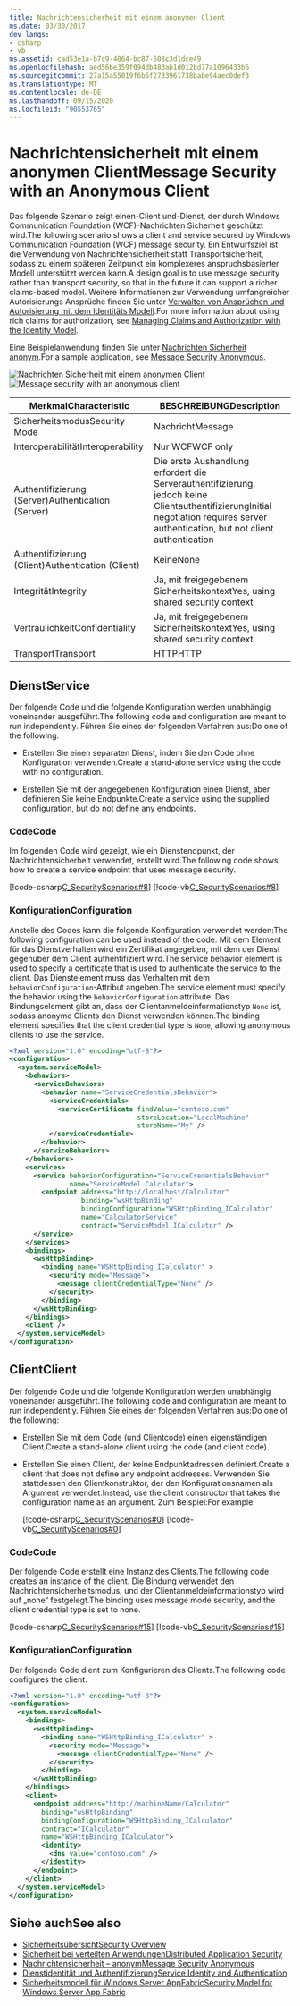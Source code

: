 ```yaml
---
title: Nachrichtensicherheit mit einem anonymen Client
ms.date: 03/30/2017
dev_langs:
- csharp
- vb
ms.assetid: cad53e1a-b7c9-4064-bc87-508c3d1dce49
ms.openlocfilehash: aed56be359f094db483ab1d012bd77a1096433b6
ms.sourcegitcommit: 27a15a55019f6b5f2733961738babe94aec0def3
ms.translationtype: MT
ms.contentlocale: de-DE
ms.lasthandoff: 09/15/2020
ms.locfileid: "90553765"
---
```

# <a name="message-security-with-an-anonymous-client"></a><span data-ttu-id="5cd35-102">Nachrichtensicherheit mit einem anonymen Client</span><span class="sxs-lookup"><span data-stu-id="5cd35-102">Message Security with an Anonymous Client</span></span>

<span data-ttu-id="5cd35-103">Das folgende Szenario zeigt einen-Client und-Dienst, der durch Windows Communication Foundation (WCF)-Nachrichten Sicherheit geschützt wird.</span><span class="sxs-lookup"><span data-stu-id="5cd35-103">The following scenario shows a client and service secured by Windows Communication Foundation (WCF) message security.</span></span> <span data-ttu-id="5cd35-104">Ein Entwurfsziel ist die Verwendung von Nachrichtensicherheit statt Transportsicherheit, sodass zu einem späteren Zeitpunkt ein komplexeres anspruchsbasierter Modell unterstützt werden kann.</span><span class="sxs-lookup"><span data-stu-id="5cd35-104">A design goal is to use message security rather than transport security, so that in the future it can support a richer claims-based model.</span></span> <span data-ttu-id="5cd35-105">Weitere Informationen zur Verwendung umfangreicher Autorisierungs Ansprüche finden Sie unter [Verwalten von Ansprüchen und Autorisierung mit dem Identitäts Modell](managing-claims-and-authorization-with-the-identity-model.md).</span><span class="sxs-lookup"><span data-stu-id="5cd35-105">For more information about using rich claims for authorization, see [Managing Claims and Authorization with the Identity Model](managing-claims-and-authorization-with-the-identity-model.md).</span></span>

<span data-ttu-id="5cd35-106">Eine Beispielanwendung finden Sie unter [Nachrichten Sicherheit anonym](../samples/message-security-anonymous.md).</span><span class="sxs-lookup"><span data-stu-id="5cd35-106">For a sample application, see [Message Security Anonymous](../samples/message-security-anonymous.md).</span></span>

<span data-ttu-id="5cd35-107">![Nachrichten Sicherheit mit einem anonymen Client](media/b361a565-831c-4c10-90d7-66d8eeece0a1.gif "b361a565-831c-4c10-90d7-66d8eeece0a1")</span><span class="sxs-lookup"><span data-stu-id="5cd35-107">![Message security with an anonymous client](media/b361a565-831c-4c10-90d7-66d8eeece0a1.gif "b361a565-831c-4c10-90d7-66d8eeece0a1")</span></span>

|<span data-ttu-id="5cd35-108">Merkmal</span><span class="sxs-lookup"><span data-stu-id="5cd35-108">Characteristic</span></span>|<span data-ttu-id="5cd35-109">BESCHREIBUNG</span><span class="sxs-lookup"><span data-stu-id="5cd35-109">Description</span></span>|
|--------------------|-----------------|
|<span data-ttu-id="5cd35-110">Sicherheitsmodus</span><span class="sxs-lookup"><span data-stu-id="5cd35-110">Security Mode</span></span>|<span data-ttu-id="5cd35-111">Nachricht</span><span class="sxs-lookup"><span data-stu-id="5cd35-111">Message</span></span>|
|<span data-ttu-id="5cd35-112">Interoperabilität</span><span class="sxs-lookup"><span data-stu-id="5cd35-112">Interoperability</span></span>|<span data-ttu-id="5cd35-113">Nur WCF</span><span class="sxs-lookup"><span data-stu-id="5cd35-113">WCF only</span></span>|
|<span data-ttu-id="5cd35-114">Authentifizierung (Server)</span><span class="sxs-lookup"><span data-stu-id="5cd35-114">Authentication (Server)</span></span>|<span data-ttu-id="5cd35-115">Die erste Aushandlung erfordert die Serverauthentifizierung, jedoch keine Clientauthentifizierung</span><span class="sxs-lookup"><span data-stu-id="5cd35-115">Initial negotiation requires server authentication, but not client authentication</span></span>|
|<span data-ttu-id="5cd35-116">Authentifizierung (Client)</span><span class="sxs-lookup"><span data-stu-id="5cd35-116">Authentication (Client)</span></span>|<span data-ttu-id="5cd35-117">Keine</span><span class="sxs-lookup"><span data-stu-id="5cd35-117">None</span></span>|
|<span data-ttu-id="5cd35-118">Integrität</span><span class="sxs-lookup"><span data-stu-id="5cd35-118">Integrity</span></span>|<span data-ttu-id="5cd35-119">Ja, mit freigegebenem Sicherheitskontext</span><span class="sxs-lookup"><span data-stu-id="5cd35-119">Yes, using shared security context</span></span>|
|<span data-ttu-id="5cd35-120">Vertraulichkeit</span><span class="sxs-lookup"><span data-stu-id="5cd35-120">Confidentiality</span></span>|<span data-ttu-id="5cd35-121">Ja, mit freigegebenem Sicherheitskontext</span><span class="sxs-lookup"><span data-stu-id="5cd35-121">Yes, using shared security context</span></span>|
|<span data-ttu-id="5cd35-122">Transport</span><span class="sxs-lookup"><span data-stu-id="5cd35-122">Transport</span></span>|<span data-ttu-id="5cd35-123">HTTP</span><span class="sxs-lookup"><span data-stu-id="5cd35-123">HTTP</span></span>|

## <a name="service"></a><span data-ttu-id="5cd35-124">Dienst</span><span class="sxs-lookup"><span data-stu-id="5cd35-124">Service</span></span>

<span data-ttu-id="5cd35-125">Der folgende Code und die folgende Konfiguration werden unabhängig voneinander ausgeführt.</span><span class="sxs-lookup"><span data-stu-id="5cd35-125">The following code and configuration are meant to run independently.</span></span> <span data-ttu-id="5cd35-126">Führen Sie eines der folgenden Verfahren aus:</span><span class="sxs-lookup"><span data-stu-id="5cd35-126">Do one of the following:</span></span>

- <span data-ttu-id="5cd35-127">Erstellen Sie einen separaten Dienst, indem Sie den Code ohne Konfiguration verwenden.</span><span class="sxs-lookup"><span data-stu-id="5cd35-127">Create a stand-alone service using the code with no configuration.</span></span>

- <span data-ttu-id="5cd35-128">Erstellen Sie mit der angegebenen Konfiguration einen Dienst, aber definieren Sie keine Endpunkte.</span><span class="sxs-lookup"><span data-stu-id="5cd35-128">Create a service using the supplied configuration, but do not define any endpoints.</span></span>

### <a name="code"></a><span data-ttu-id="5cd35-129">Code</span><span class="sxs-lookup"><span data-stu-id="5cd35-129">Code</span></span>

<span data-ttu-id="5cd35-130">Im folgenden Code wird gezeigt, wie ein Dienstendpunkt, der Nachrichtensicherheit verwendet, erstellt wird.</span><span class="sxs-lookup"><span data-stu-id="5cd35-130">The following code shows how to create a service endpoint that uses message security.</span></span>

[!code-csharp[C_SecurityScenarios#8](../../../../samples/snippets/csharp/VS_Snippets_CFX/c_securityscenarios/cs/source.cs#8)]
[!code-vb[C_SecurityScenarios#8](../../../../samples/snippets/visualbasic/VS_Snippets_CFX/c_securityscenarios/vb/source.vb#8)]

### <a name="configuration"></a><span data-ttu-id="5cd35-131">Konfiguration</span><span class="sxs-lookup"><span data-stu-id="5cd35-131">Configuration</span></span>

<span data-ttu-id="5cd35-132">Anstelle des Codes kann die folgende Konfiguration verwendet werden:</span><span class="sxs-lookup"><span data-stu-id="5cd35-132">The following configuration can be used instead of the code.</span></span> <span data-ttu-id="5cd35-133">Mit dem Element für das Dienstverhalten wird ein Zertifikat angegeben, mit dem der Dienst gegenüber dem Client authentifiziert wird.</span><span class="sxs-lookup"><span data-stu-id="5cd35-133">The service behavior element is used to specify a certificate that is used to authenticate the service to the client.</span></span> <span data-ttu-id="5cd35-134">Das Dienstelement muss das Verhalten mit dem `behaviorConfiguration`-Attribut angeben.</span><span class="sxs-lookup"><span data-stu-id="5cd35-134">The service element must specify the behavior using the `behaviorConfiguration` attribute.</span></span> <span data-ttu-id="5cd35-135">Das Bindungselement gibt an, dass der Clientanmeldeinformationstyp `None` ist, sodass anonyme Clients den Dienst verwenden können.</span><span class="sxs-lookup"><span data-stu-id="5cd35-135">The binding element specifies that the client credential type is `None`, allowing anonymous clients to use the service.</span></span>

```xml
<?xml version="1.0" encoding="utf-8"?>
<configuration>
  <system.serviceModel>
    <behaviors>
      <serviceBehaviors>
        <behavior name="ServiceCredentialsBehavior">
          <serviceCredentials>
            <serviceCertificate findValue="contoso.com"
                                storeLocation="LocalMachine"
                                storeName="My" />
          </serviceCredentials>
        </behavior>
      </serviceBehaviors>
    </behaviors>
    <services>
      <service behaviorConfiguration="ServiceCredentialsBehavior"
               name="ServiceModel.Calculator">
        <endpoint address="http://localhost/Calculator"
                  binding="wsHttpBinding"
                  bindingConfiguration="WSHttpBinding_ICalculator"
                  name="CalculatorService"
                  contract="ServiceModel.ICalculator" />
      </service>
    </services>
    <bindings>
      <wsHttpBinding>
        <binding name="WSHttpBinding_ICalculator" >
          <security mode="Message">
            <message clientCredentialType="None" />
          </security>
        </binding>
      </wsHttpBinding>
    </bindings>
    <client />
  </system.serviceModel>
</configuration>
```

## <a name="client"></a><span data-ttu-id="5cd35-136">Client</span><span class="sxs-lookup"><span data-stu-id="5cd35-136">Client</span></span>

<span data-ttu-id="5cd35-137">Der folgende Code und die folgende Konfiguration werden unabhängig voneinander ausgeführt.</span><span class="sxs-lookup"><span data-stu-id="5cd35-137">The following code and configuration are meant to run independently.</span></span> <span data-ttu-id="5cd35-138">Führen Sie eines der folgenden Verfahren aus:</span><span class="sxs-lookup"><span data-stu-id="5cd35-138">Do one of the following:</span></span>

- <span data-ttu-id="5cd35-139">Erstellen Sie mit dem Code (und Clientcode) einen eigenständigen Client.</span><span class="sxs-lookup"><span data-stu-id="5cd35-139">Create a stand-alone client using the code (and client code).</span></span>

- <span data-ttu-id="5cd35-140">Erstellen Sie einen Client, der keine Endpunktadressen definiert.</span><span class="sxs-lookup"><span data-stu-id="5cd35-140">Create a client that does not define any endpoint addresses.</span></span> <span data-ttu-id="5cd35-141">Verwenden Sie stattdessen den Clientkonstruktor, der den Konfigurationsnamen als Argument verwendet.</span><span class="sxs-lookup"><span data-stu-id="5cd35-141">Instead, use the client constructor that takes the configuration name as an argument.</span></span> <span data-ttu-id="5cd35-142">Zum Beispiel:</span><span class="sxs-lookup"><span data-stu-id="5cd35-142">For example:</span></span>

    [!code-csharp[C_SecurityScenarios#0](../../../../samples/snippets/csharp/VS_Snippets_CFX/c_securityscenarios/cs/source.cs#0)]
    [!code-vb[C_SecurityScenarios#0](../../../../samples/snippets/visualbasic/VS_Snippets_CFX/c_securityscenarios/vb/source.vb#0)]

### <a name="code"></a><span data-ttu-id="5cd35-143">Code</span><span class="sxs-lookup"><span data-stu-id="5cd35-143">Code</span></span>

<span data-ttu-id="5cd35-144">Der folgende Code erstellt eine Instanz des Clients.</span><span class="sxs-lookup"><span data-stu-id="5cd35-144">The following code creates an instance of the client.</span></span> <span data-ttu-id="5cd35-145">Die Bindung verwendet den Nachrichtensicherheitsmodus, und der Clientanmeldeinformationstyp wird auf „none“ festgelegt.</span><span class="sxs-lookup"><span data-stu-id="5cd35-145">The binding uses message mode security, and the client credential type is set to none.</span></span>

[!code-csharp[C_SecurityScenarios#15](../../../../samples/snippets/csharp/VS_Snippets_CFX/c_securityscenarios/cs/source.cs#15)]
[!code-vb[C_SecurityScenarios#15](../../../../samples/snippets/visualbasic/VS_Snippets_CFX/c_securityscenarios/vb/source.vb#15)]

### <a name="configuration"></a><span data-ttu-id="5cd35-146">Konfiguration</span><span class="sxs-lookup"><span data-stu-id="5cd35-146">Configuration</span></span>

<span data-ttu-id="5cd35-147">Der folgende Code dient zum Konfigurieren des Clients.</span><span class="sxs-lookup"><span data-stu-id="5cd35-147">The following code configures the client.</span></span>

```xml
<?xml version="1.0" encoding="utf-8"?>
<configuration>
  <system.serviceModel>
    <bindings>
      <wsHttpBinding>
        <binding name="WSHttpBinding_ICalculator" >
          <security mode="Message">
            <message clientCredentialType="None" />
          </security>
        </binding>
      </wsHttpBinding>
    </bindings>
    <client>
      <endpoint address="http://machineName/Calculator"
        binding="wsHttpBinding"
        bindingConfiguration="WSHttpBinding_ICalculator"
        contract="ICalculator"
        name="WSHttpBinding_ICalculator">
        <identity>
          <dns value="contoso.com" />
        </identity>
      </endpoint>
    </client>
  </system.serviceModel>
</configuration>
```

## <a name="see-also"></a><span data-ttu-id="5cd35-148">Siehe auch</span><span class="sxs-lookup"><span data-stu-id="5cd35-148">See also</span></span>

- [<span data-ttu-id="5cd35-149">Sicherheitsübersicht</span><span class="sxs-lookup"><span data-stu-id="5cd35-149">Security Overview</span></span>](security-overview.md)
- [<span data-ttu-id="5cd35-150">Sicherheit bei verteilten Anwendungen</span><span class="sxs-lookup"><span data-stu-id="5cd35-150">Distributed Application Security</span></span>](distributed-application-security.md)
- [<span data-ttu-id="5cd35-151">Nachrichtensicherheit – anonym</span><span class="sxs-lookup"><span data-stu-id="5cd35-151">Message Security Anonymous</span></span>](../samples/message-security-anonymous.md)
- [<span data-ttu-id="5cd35-152">Dienstidentität und Authentifizierung</span><span class="sxs-lookup"><span data-stu-id="5cd35-152">Service Identity and Authentication</span></span>](service-identity-and-authentication.md)
- <span data-ttu-id="5cd35-153">[Sicherheitsmodell für Windows Server AppFabric](/previous-versions/appfabric/ee677202(v=azure.10))</span><span class="sxs-lookup"><span data-stu-id="5cd35-153">[Security Model for Windows Server App Fabric](/previous-versions/appfabric/ee677202(v=azure.10))</span></span>
